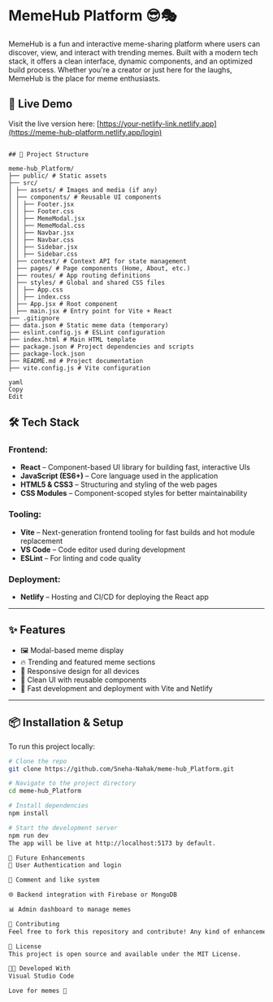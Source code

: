 # MemeHub Platform 😎🎭

MemeHub is a fun and interactive meme-sharing platform where users can discover, view, and interact with trending memes. Built with a modern tech stack, it offers a clean interface, dynamic components, and an optimized build process. Whether you're a creator or just here for the laughs, MemeHub is the place for meme enthusiasts.

## 🚀 Live Demo

Visit the live version here: [https://your-netlify-link.netlify.app](https://meme-hub-platform.netlify.app/login)

```

## 📁 Project Structure

meme-hub_Platform/
├── public/ # Static assets
├── src/
│ ├── assets/ # Images and media (if any)
│ ├── components/ # Reusable UI components
│ │ ├── Footer.jsx
│ │ ├── Footer.css
│ │ ├── MemeModal.jsx
│ │ ├── MemeModal.css
│ │ ├── Navbar.jsx
│ │ ├── Navbar.css
│ │ ├── Sidebar.jsx
│ │ ├── Sidebar.css
│ ├── context/ # Context API for state management
│ ├── pages/ # Page components (Home, About, etc.)
│ ├── routes/ # App routing definitions
│ ├── styles/ # Global and shared CSS files
│ │ ├── App.css
│ │ ├── index.css
│ ├── App.jsx # Root component
│ ├── main.jsx # Entry point for Vite + React
├── .gitignore
├── data.json # Static meme data (temporary)
├── eslint.config.js # ESLint configuration
├── index.html # Main HTML template
├── package.json # Project dependencies and scripts
├── package-lock.json
├── README.md # Project documentation
├── vite.config.js # Vite configuration

yaml
Copy
Edit

```

## 🛠️ Tech Stack

### Frontend:
- **React** – Component-based UI library for building fast, interactive UIs
- **JavaScript (ES6+)** – Core language used in the application
- **HTML5 & CSS3** – Structuring and styling of the web pages
- **CSS Modules** – Component-scoped styles for better maintainability

### Tooling:
- **Vite** – Next-generation frontend tooling for fast builds and hot module replacement
- **VS Code** – Code editor used during development
- **ESLint** – For linting and code quality

### Deployment:
- **Netlify** – Hosting and CI/CD for deploying the React app

---

## ✨ Features

- 🖼️ Modal-based meme display
- 🔥 Trending and featured meme sections
- 📱 Responsive design for all devices
- 🎨 Clean UI with reusable components
- 🚀 Fast development and deployment with Vite and Netlify

---

## 📦 Installation & Setup

To run this project locally:

```bash
# Clone the repo
git clone https://github.com/Sneha-Nahak/meme-hub_Platform.git

# Navigate to the project directory
cd meme-hub_Platform

# Install dependencies
npm install

# Start the development server
npm run dev
The app will be live at http://localhost:5173 by default.

📌 Future Enhancements
🔐 User Authentication and login

💬 Comment and like system

🌐 Backend integration with Firebase or MongoDB

📊 Admin dashboard to manage memes

🙌 Contributing
Feel free to fork this repository and contribute! Any kind of enhancement, bug fix, or suggestion is welcome.

📄 License
This project is open source and available under the MIT License.

👨‍💻 Developed With
Visual Studio Code

Love for memes 💖
